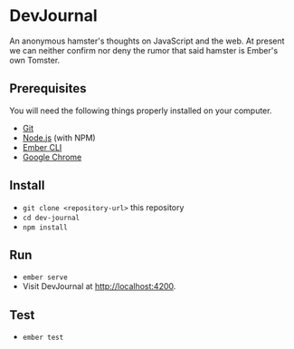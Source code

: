 # DevJournal

An anonymous hamster's thoughts on JavaScript and the web. At present we can
neither confirm nor deny the rumor that said hamster is Ember's own Tomster.

## Prerequisites

You will need the following things properly installed on your computer.

* [Git](https://git-scm.com/)
* [Node.js](https://nodejs.org/) (with NPM)
* [Ember CLI](https://ember-cli.com/)
* [Google Chrome](https://google.com/chrome/)

## Install

* `git clone <repository-url>` this repository
* `cd dev-journal`
* `npm install`

## Run

* `ember serve`
* Visit DevJournal at [http://localhost:4200](http://localhost:4200).

## Test

* `ember test`
